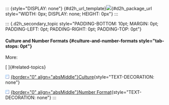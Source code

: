 ::: {style="DISPLAY: none"}
[](ms-xhelp:///?Id=d2h_url_template){#d2h_url_template}![](!package_url!){#d2h_package_url style="WIDTH: 0px; DISPLAY: none; HEIGHT: 0px"}
:::

::: {.d2h_secondary_topic style="PADDING-BOTTOM: 10pt; MARGIN: 0pt; PADDING-LEFT: 0pt; PADDING-RIGHT: 0pt; PADDING-TOP: 0pt"}
#### Culture and Number Formats {#culture-and-number-formats style="tab-stops: 0pt"}

More:

[ ]{#related-topics}

[![](button.gif){border="0" align="absMiddle"}Culture](ms-xhelp:///?Id=da44df0c-5394-4507-b35e-39b9ce35e640){style="TEXT-DECORATION: none"}

[![](button.gif){border="0" align="absMiddle"}Number Format](ms-xhelp:///?Id=a6084f29-3bbc-49cd-87bf-876537b43a17){style="TEXT-DECORATION: none"}
:::
